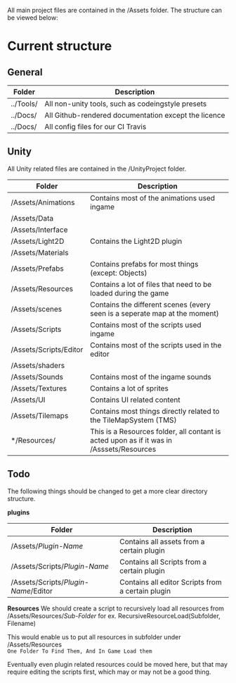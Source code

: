 All main project files are contained in the /Assets folder.
The structure can be viewed below:

# Current structure
## General
|  Folder 		|  Description 	|
|---			|---	|
|../Tools/  | All non-unity tools, such as codeingstyle presets|
|../Docs/  | All Github-rendered documentation except the licence|
|../Docs/  | All config files for our CI Travis |

## Unity
All Unity related files are contained in the /UnityProject folder.

|  Folder 		|  Description 	|
|---			|---	|
|/Assets/Animations	| Contains most of the animations used ingame 	|   	
|/Assets/Data   	|   	|
|/Assets/Interface   	|   	|
|/Assets/Light2D   	| Contains the Light2D plugin  	|
|/Assets/Materials   	|   	|
|/Assets/Prefabs   	| Contains prefabs for most things (except: Objects)  	|
|/Assets/Resources  	| Contains a lot of files that need to be loaded during the game	|
|/Assets/scenes  	| Contains the different scenes (every seen is a seperate map at the moment)  	|
|/Assets/Scripts   	| Contains most of the scripts used ingame 	|
|/Assets/Scripts/Editor   | Contains most of the scripts used in the editor 	|
|/Assets/shaders   	|   	|
|/Assets/Sounds  	| Contains most of the ingame sounds 	|
|/Assets/Textures   	| Contains a lot of sprites  	|
|/Assets/UI     	| Contains UI related content  	|
|/Assets/Tilemaps  	| Contains most things directly related to the TileMapSystem (TMS)  	|
|*/Resources/           | This is a Resources folder, all contant is acted upon as if it was in /Asssets/Resources

## Todo
The following things should be changed to get a more clear directory structure.

**plugins**

|  Folder 		|  Description 	|
|---			|---	|
|/Assets/_Plugin-Name_  | Contains all assets from a certain plugin |
|/Assets/Scripts/_Plugin-Name_ | Contains all Scripts from a certain plugin |
|/Assets/Scripts/_Plugin-Name_/Editor | Contains all editor Scripts from a certain plugin |

**Resources**
We should create a script to recursively load all resources from /Assets/Resources/_Sub-Folder_
for ex. RecursiveResourceLoad(Subfolder, Filename)

This would enable us to put all resources in subfolder under /Assets/Resources <br>
`One Folder To Find Them, And In Game Load them`

Eventually even plugin related resources could be moved here, but that may require editing the scripts first, which may or may not be a good thing.